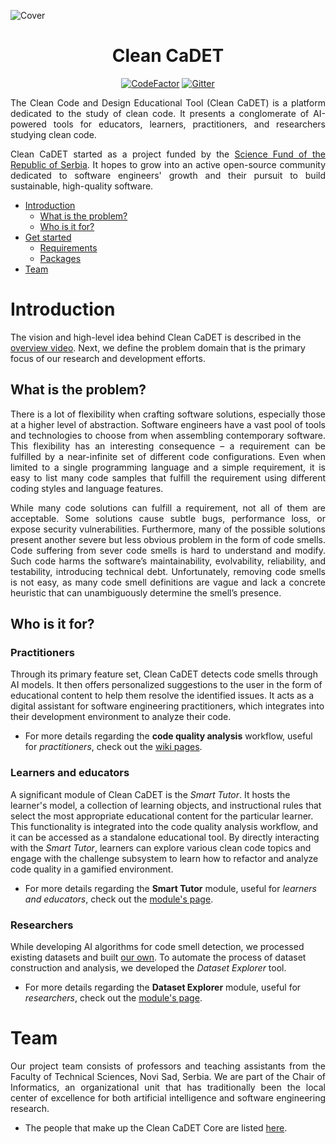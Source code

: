 <p align="center">
  
  ![Cover](https://raw.githubusercontent.com/wiki/Clean-CaDET/platform/images/overview/cover.jpg)
  
</p>

<h1 align="center">Clean CaDET</h1>
<div align="center">

  [![CodeFactor](https://www.codefactor.io/repository/github/clean-cadet/platform/badge)](https://www.codefactor.io/repository/github/clean-cadet/platform)
  [![Gitter](https://badges.gitter.im/Clean-CaDET/community.svg)](https://gitter.im/Clean-CaDET/community?utm_source=badge&utm_medium=badge&utm_campaign=pr-badge)

</div>

<p align="justify">
  The Clean Code and Design Educational Tool (Clean CaDET) is a platform dedicated to the study of clean code. It presents a conglomerate of AI-powered tools for educators, learners, practitioners, and researchers studying clean code.
  </p>
<p align="justify">
  Clean CaDET started as a project funded by the <a href="http://fondzanauku.gov.rs/?lang=en">Science Fund of the Republic of Serbia</a>. It hopes to grow into an active open-source community dedicated to software engineers' growth and their pursuit to build sustainable, high-quality software.
</p>

- [Introduction](#introduction)
  - [What is the problem?](#what-is-the-problem)
  - [Who is it for?](#who-is-it-for)
- [Get started](#get-started)
  - [Requirements](#requirements)
  - [Packages](#packages)
- [Team](#team)

# Introduction
The vision and high-level idea behind Clean CaDET is described in the [overview video](https://www.youtube.com/watch?v=fBENFfjC49A). Next, we define the problem domain that is the primary focus of our research and development efforts. 

## What is the problem?
<p align="justify">
  There is a lot of flexibility when crafting software solutions, especially those at a higher level of abstraction. Software engineers have a vast pool of tools and technologies to choose from when assembling contemporary software. This flexibility has an interesting consequence – a requirement can be fulfilled by a near-infinite set of different code configurations. Even when limited to a single programming language and a simple requirement, it is easy to list many code samples that fulfill the requirement using different coding styles and language features.
</p>
<p align="justify">
  While many code solutions can fulfill a requirement, not all of them are acceptable. Some solutions cause subtle bugs, performance loss, or expose security vulnerabilities. Furthermore, many of the possible solutions present another severe but less obvious problem in the form of code smells. Code suffering from sever code smells is hard to understand and modify. Such code harms the software’s maintainability, evolvability, reliability, and testability, introducing technical debt. Unfortunately, removing code smells is not easy, as many code smell definitions are vague and lack a concrete heuristic that can unambiguously determine the smell’s presence.
</p>

## Who is it for?

### Practitioners
Through its primary feature set, Clean CaDET detects code smells through AI models. It then offers personalized suggestions to the user in the form of educational content to help them resolve the identified issues. It acts as a digital assistant for software engineering practitioners, which integrates into their development environment to analyze their code.

- For more details regarding the **code quality analysis** workflow, useful for *practitioners*, check out the [wiki pages](https://github.com/Clean-CaDET/platform/wiki).

### Learners and educators
A significant module of Clean CaDET is the *Smart Tutor*. It hosts the learner's model, a collection of learning objects, and instructional rules that select the most appropriate educational content for the particular learner. This functionality is integrated into the code quality analysis workflow, and it can be accessed as a standalone educational tool. By directly interacting with the *Smart Tutor*, learners can explore various clean code topics and engage with the challenge subsystem to learn how to refactor and analyze code quality in a gamified environment.

- For more details regarding the **Smart Tutor** module, useful for *learners and educators*, check out the [module's page](https://github.com/Clean-CaDET/platform/wiki/Module-Smart-Tutor).

### Researchers
While developing AI algorithms for code smell detection, we processed existing datasets and built [our own](https://www.techrxiv.org/articles/preprint/Towards_a_systematic_approach_to_manual_annotation_of_code_smells/14159183). To automate the process of dataset construction and analysis, we developed the *Dataset Explorer* tool.

- For more details regarding the **Dataset Explorer** module, useful for *researchers*, check out the [module's page](https://github.com/Clean-CaDET/platform/wiki/Module-Dataset-Explorer).

# Team
<p align="justify">
  Our project team consists of professors and teaching assistants from the Faculty of Technical Sciences, Novi Sad, Serbia. We are part of the Chair of Informatics, an organizational unit that has traditionally been the local center of excellence for both artificial intelligence and software engineering research.
</p>

- The people that make up the Clean CaDET Core are listed [here](https://clean-cadet.github.io/about/).
